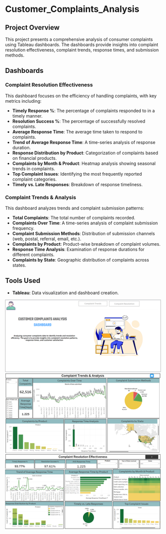 # Customer_Complaints_Analysis

## Project Overview
This project presents a comprehensive analysis of consumer complaints using Tableau dashboards. The dashboards provide insights into complaint resolution effectiveness, complaint trends, response times, and submission methods.

## Dashboards

### Complaint Resolution Effectiveness
This dashboard focuses on the efficiency of handling complaints, with key metrics including:
- **Timely Response %**: The percentage of complaints responded to in a timely manner.
- **Resolution Success %**: The percentage of successfully resolved complaints.
- **Average Response Time**: The average time taken to respond to complaints.
- **Trend of Average Response Time**: A time-series analysis of response duration.
- **Response Distribution by Product**: Categorization of complaints based on financial products.
- **Complaints by Month & Product**: Heatmap analysis showing seasonal trends in complaints.
- **Top Complaint Issues**: Identifying the most frequently reported complaint categories.
- **Timely vs. Late Responses**: Breakdown of response timeliness.

### Complaint Trends & Analysis
This dashboard analyzes trends and complaint submission patterns:
- **Total Complaints**: The total number of complaints recorded.
- **Complaints Over Time**: A time-series analysis of complaint submission frequency.
- **Complaint Submission Methods**: Distribution of submission channels (web, postal, referral, email, etc.).
- **Complaints by Product**: Product-wise breakdown of complaint volumes.
- **Response Time Analysis**: Examination of response durations for different complaints.
- **Complaints by State**: Geographic distribution of complaints across states.

## Tools Used
- **Tableau**: Data visualization and dashboard creation.
<img src = "https://github.com/DikshantKhobragade/Customer_Complaints_Analysis/blob/main/Dashboard%20Images/Landing%20Page.png">
<img src = "https://github.com/DikshantKhobragade/Customer_Complaints_Analysis/blob/main/Dashboard%20Images/Complaint%20Trends%20%26%20Analysis%20Dashboard.png">
<img src ="https://github.com/DikshantKhobragade/Customer_Complaints_Analysis/blob/main/Dashboard%20Images/Complaint%20Resolution%20Effectiveness.png">
